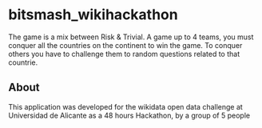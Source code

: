 # bitsmash_wikihackathon

The game is a mix between Risk & Trivial. A game up to 4 teams, you must conquer all the countries on the continent to
win the game. To conquer others you have to challenge them to random questions related to that countrie.

## About
This application was developed for the wikidata open data challenge at Universidad de Alicante as a 48 hours Hackathon, by a group of 5 people